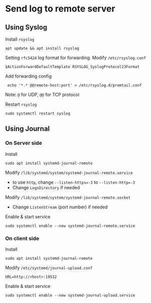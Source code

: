 # Send log to remote server

## Using Syslog
Install `rsyslog`

    apt update && apt install rsyslog

Setting `rfc5424` log format for forwarding. Modify `/etc/rsyslog.conf`

    $ActionForwardDefaultTemplate RSYSLOG_SyslogProtocol23Format

Add forwarding config

     echo '*.* @@remote-host:port' > /etc/rsyslog.d/promtail.conf

Note: `@` for UDP, `@@` for TCP protocol

Restart `rsyslog`

    sudo systemctl restart syslog

## Using Journal

### On Server side
Install

    sudo apt install systemd-journal-remote

Modify `/lib/systemd/system/systemd-journal-remote.service`
- to use `http`, change `--listen-https=-3` to `--listen-http=-3`
- Change `LogsDirectory` if needed

Modify `/lib/systemd/system/systemd-journal-remote.socket`
- Change `ListenStream` (port number) if needed

Enable & start service

    sudo systemctl enable --now systemd-journal-remote.service

### On client side
Install

    sudo apt install systemd-journal-remote

Modify `/etc/systemd/journal-upload.conf`

    URL=http://<host>:19532

Enable & start service

    sudo systemctl enable --now systemd-journal-upload.service 